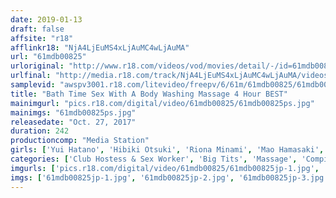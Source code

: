 ```yaml
---
date: 2019-01-13
draft: false
affsite: "r18"
afflinkr18: "NjA4LjEuMS4xLjAuMC4wLjAuMA"
url: "61mdb00825"
urloriginal: "http://www.r18.com/videos/vod/movies/detail/-/id=61mdb00825"
urlfinal: "http://media.r18.com/track/NjA4LjEuMS4xLjAuMC4wLjAuMA/videos/vod/movies/detail/-/id=61mdb00825"
samplevid: "awspv3001.r18.com/litevideo/freepv/6/61m/61mdb00825/61mdb00825_dmb_w.mp4"
title: "Bath Time Sex With A Body Washing Massage 4 Hour BEST"
mainimgurl: "pics.r18.com/digital/video/61mdb00825/61mdb00825ps.jpg"
mainimgs: "61mdb00825ps.jpg"
releasedate: "Oct. 27, 2017"
duration: 242
productioncomp: "Media Station"
girls: ['Yui Hatano', 'Hibiki Otsuki', 'Riona Minami', 'Mao Hamasaki', 'Akane Yoshinaga', 'Riku Minato', 'Nanase Otoha', 'Airi Natsume', 'Rena Fukiishi', 'Rika Mari']
categories: ['Club Hostess & Sex Worker', 'Big Tits', 'Massage', 'Compilation', 'Over 4 Hours', 'Hi-Def']
imgurls: ['pics.r18.com/digital/video/61mdb00825/61mdb00825jp-1.jpg', 'pics.r18.com/digital/video/61mdb00825/61mdb00825jp-2.jpg', 'pics.r18.com/digital/video/61mdb00825/61mdb00825jp-3.jpg', 'pics.r18.com/digital/video/61mdb00825/61mdb00825jp-4.jpg', 'pics.r18.com/digital/video/61mdb00825/61mdb00825jp-5.jpg', 'pics.r18.com/digital/video/61mdb00825/61mdb00825jp-6.jpg', 'pics.r18.com/digital/video/61mdb00825/61mdb00825jp-7.jpg', 'pics.r18.com/digital/video/61mdb00825/61mdb00825jp-8.jpg', 'pics.r18.com/digital/video/61mdb00825/61mdb00825jp-9.jpg', 'pics.r18.com/digital/video/61mdb00825/61mdb00825jp-10.jpg', 'pics.r18.com/digital/video/61mdb00825/61mdb00825jp-11.jpg', 'pics.r18.com/digital/video/61mdb00825/61mdb00825jp-12.jpg', 'pics.r18.com/digital/video/61mdb00825/61mdb00825jp-13.jpg', 'pics.r18.com/digital/video/61mdb00825/61mdb00825jp-14.jpg', 'pics.r18.com/digital/video/61mdb00825/61mdb00825jp-15.jpg', 'pics.r18.com/digital/video/61mdb00825/61mdb00825jp-16.jpg', 'pics.r18.com/digital/video/61mdb00825/61mdb00825jp-17.jpg', 'pics.r18.com/digital/video/61mdb00825/61mdb00825jp-18.jpg', 'pics.r18.com/digital/video/61mdb00825/61mdb00825jp-19.jpg', 'pics.r18.com/digital/video/61mdb00825/61mdb00825jp-20.jpg']
imgs: ['61mdb00825jp-1.jpg', '61mdb00825jp-2.jpg', '61mdb00825jp-3.jpg', '61mdb00825jp-4.jpg', '61mdb00825jp-5.jpg', '61mdb00825jp-6.jpg', '61mdb00825jp-7.jpg', '61mdb00825jp-8.jpg', '61mdb00825jp-9.jpg', '61mdb00825jp-10.jpg', '61mdb00825jp-11.jpg', '61mdb00825jp-12.jpg', '61mdb00825jp-13.jpg', '61mdb00825jp-14.jpg', '61mdb00825jp-15.jpg', '61mdb00825jp-16.jpg', '61mdb00825jp-17.jpg', '61mdb00825jp-18.jpg', '61mdb00825jp-19.jpg', '61mdb00825jp-20.jpg']
---
```

